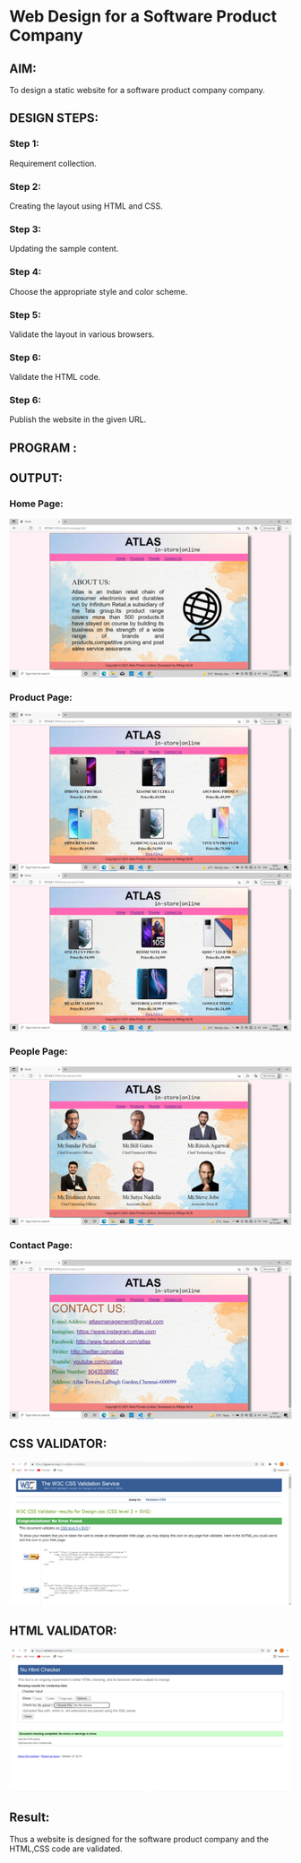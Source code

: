 # Web Design for a Software Product Company

## AIM:

To design a static website for a software product company company.

## DESIGN STEPS:

### Step 1:

Requirement collection.

### Step 2:

Creating the layout using HTML and CSS.

### Step 3:

Updating the sample content.

### Step 4:

Choose the appropriate style and color scheme.

### Step 5:

Validate the layout in various browsers.

### Step 6:

Validate the HTML code.

### Step 6:

Publish the website in the given URL.

## PROGRAM :

## OUTPUT:

### Home Page:

![Output](./images/Output.png)

### Product Page:
![Output](./images/product1.png)
![Output](./images/product2.png)

### People Page:
![Output](./images/people.png)

### Contact Page:
![Output](./images/contact.png)

## CSS VALIDATOR: 
![Output](./images/cssvalidator.png)

## HTML VALIDATOR:
![Output](./images/htmlvalidator.png)


## Result:

Thus a website is designed for the software product company and the HTML,CSS code are validated.
